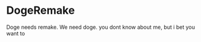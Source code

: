 DogeRemake
==========

Doge needs remake. We need doge.
you dont know about me, but i bet you want to

